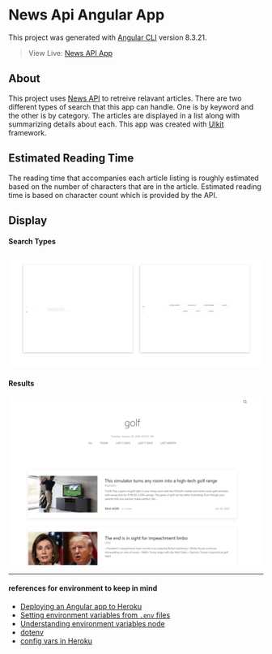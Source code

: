 # News Api Angular App

This project was generated with [Angular CLI](https://github.com/angular/angular-cli) version 8.3.21.

> View Live: [News API App](https://hushed-wall.herokuapp.com/main-view)

## About
This project uses [News API](https://newsapi.org/) to retreive relavant articles. There are two different types of search that this app can handle. One is by keyword and the other is by category. The articles are displayed in a list along with summarizing details about each. This app was created with [UIkit](https://getuikit.com/) framework. 

## Estimated Reading Time
The reading time that accompanies each article listing is roughly estimated based on the number of characters that are in the article. Estimated reading time is based on character count which is provided by the API.

## Display
#### Search Types
![search windows](img/display.png)

#### Results

![results page](img/Capture.PNG)


***

#### references for environment to keep in mind
- [Deploying an Angular app to Heroku](https://itnext.io/how-to-deploy-angular-application-to-heroku-1d56e09c5147)
- [Setting environment variables from `.env` files](https://medium.com/@ferie/how-to-pass-environment-variables-at-building-time-in-an-angular-application-using-env-files-4ae1a80383c)
- [Understanding environment variables node](https://www.twilio.com/blog/2017/08/working-with-environment-variables-in-node-js.html)
- [dotenv](https://medium.com/@thejasonfile/using-dotenv-package-to-create-environment-variables-33da4ac4ea8f)
- [config vars in Heroku](https://devcenter.heroku.com/articles/config-vars)

 


